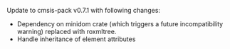 Update to cmsis-pack v0.7.1 with following changes:
- Dependency on minidom crate (which triggers a future incompatibility warning) replaced with roxmltree.
- Handle inheritance of <debug> element attributes 

